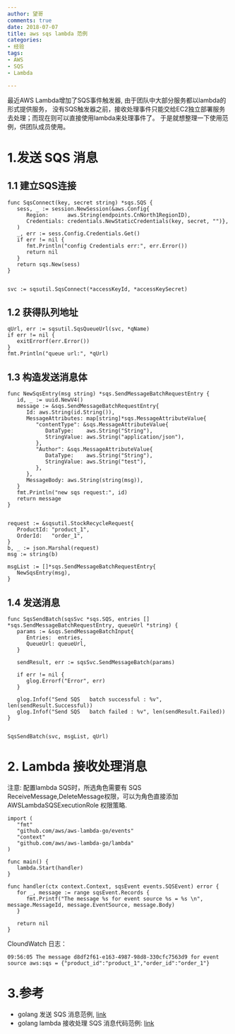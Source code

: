 ```yaml
---
author: 望哥
comments: true
date: 2018-07-07
title: aws sqs lambda 范例
categories:
- 经验
tags:
- AWS
- SQS
- Lambda

---
```


最近AWS Lambda增加了SQS事件触发器, 由于团队中大部分服务都以lambda的形式提供服务，
没有SQS触发器之前，接收处理事件只能交给EC2独立部署服务去处理；而现在则可以直接使用lambda来处理事件了。
于是就想整理一下使用范例，供团队成员使用。

# 1.发送 SQS 消息




## 1.1 建立SQS连接

```
func SqsConnect(key, secret string) *sqs.SQS {
   sess, _ := session.NewSession(&aws.Config{
      Region:      aws.String(endpoints.CnNorth1RegionID),
      Credentials: credentials.NewStaticCredentials(key, secret, "")},
   )
   _, err := sess.Config.Credentials.Get()
   if err != nil {
      fmt.Println("config Credentials err:", err.Error())
      return nil
   }
   return sqs.New(sess)
}


svc := sqsutil.SqsConnect(*accessKeyId, *accessKeySecret)
```


## 1.2 获得队列地址

```
qUrl, err := sqsutil.SqsQueueUrl(svc, *qName)
if err != nil {
   exitErrorf(err.Error())
}
fmt.Println("queue url:", *qUrl)
```


## 1.3 构造发送消息体

```
func NewSqsEntry(msg string) *sqs.SendMessageBatchRequestEntry {
   id, _ := uuid.NewV4()
   message := &sqs.SendMessageBatchRequestEntry{
      Id: aws.String(id.String()),
      MessageAttributes: map[string]*sqs.MessageAttributeValue{
         "contentType": &sqs.MessageAttributeValue{
            DataType:    aws.String("String"),
            StringValue: aws.String("application/json"),
         },
         "Author": &sqs.MessageAttributeValue{
            DataType:    aws.String("String"),
            StringValue: aws.String("test"),
         },
      },
      MessageBody: aws.String(string(msg)),
   }
   fmt.Println("new sqs request:", id)
   return message
}


request := &sqsutil.StockRecycleRequest{
   ProductId: "product_1",
   OrderId:   "order_1",
}
b, _ := json.Marshal(request)
msg := string(b)

msgList := []*sqs.SendMessageBatchRequestEntry{
   NewSqsEntry(msg),
}
```


## 1.4 发送消息

```
func SqsSendBatch(sqsSvc *sqs.SQS, entries [] *sqs.SendMessageBatchRequestEntry, queueUrl *string) {
   params := &sqs.SendMessageBatchInput{
      Entries:  entries,
      QueueUrl: queueUrl,
   }

   sendResult, err := sqsSvc.SendMessageBatch(params)

   if err != nil {
      glog.Errorf("Error", err)
   }

   glog.Infof("Send SQS   batch successful : %v", len(sendResult.Successful))
   glog.Infof("Send SQS   batch failed : %v", len(sendResult.Failed))
}


SqsSendBatch(svc, msgList, qUrl)
```

# 2. Lambda 接收处理消息

注意: 配置lambda SQS时，所选角色需要有 SQS ReceiveMessage,DeleteMessage权限，可以为角色直接添加 AWSLambdaSQSExecutionRole 权限策略.

```
import (
   "fmt"
   "github.com/aws/aws-lambda-go/events"
   "context"
   "github.com/aws/aws-lambda-go/lambda"
)

func main() {
   lambda.Start(handler)
}

func handler(ctx context.Context, sqsEvent events.SQSEvent) error {
   for _, message := range sqsEvent.Records {
      fmt.Printf("The message %s for event source %s = %s \n", message.MessageId, message.EventSource, message.Body)
   }

   return nil
}
```

CloundWatch 日志：

```
09:56:05 The message d8df2f61-e163-4987-98d8-330cfc7563d9 for event source aws:sqs = {"product_id":"product_1","order_id":"order_1"}
```


# 3.参考

- golang 发送 SQS 消息范例, [link](https://github.com/wongoo/go-lambda-example/blob/master/sqssender/sqssender.go)
- golang lambda 接收处理 SQS 消息代码范例: [link](https://github.com/wongoo/go-lambda-example/blob/master/sqslambda/sqslambda.go)


